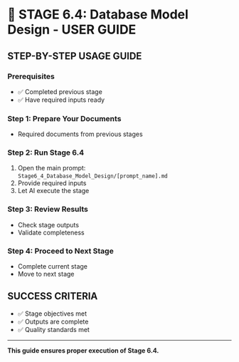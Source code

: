 # 🎯 STAGE 6.4: Database Model Design - USER GUIDE

## **STEP-BY-STEP USAGE GUIDE**

### **Prerequisites**
- ✅ Completed previous stage
- ✅ Have required inputs ready

### **Step 1: Prepare Your Documents**
- Required documents from previous stages

### **Step 2: Run Stage 6.4**
1. Open the main prompt: `Stage6_4_Database_Model_Design/[prompt_name].md`
2. Provide required inputs
3. Let AI execute the stage

### **Step 3: Review Results**
- Check stage outputs
- Validate completeness

### **Step 4: Proceed to Next Stage**
- Complete current stage
- Move to next stage

## **SUCCESS CRITERIA**
- ✅ Stage objectives met
- ✅ Outputs are complete
- ✅ Quality standards met

---

**This guide ensures proper execution of Stage 6.4.**
